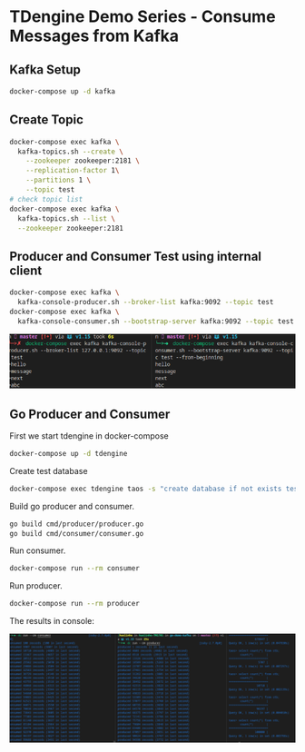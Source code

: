 # TDengine Demo Series - Consume Messages from Kafka

## Kafka Setup

```sh
docker-compose up -d kafka
```

## Create Topic

```sh
docker-compose exec kafka \
  kafka-topics.sh --create \
    --zookeeper zookeeper:2181 \
    --replication-factor 1\
    --partitions 1 \
    --topic test
# check topic list
docker-compose exec kafka \
  kafka-topics.sh --list \
  --zookeeper zookeeper:2181
```

## Producer and Consumer Test using internal client

```sh
docker-compose exec kafka \
  kafka-console-producer.sh --broker-list kafka:9092 --topic test
docker-compose exec kafka \
  kafka-console-consumer.sh --bootstrap-server kafka:9092 --topic test --from-beginning
```

![internal-client-test](assets/internal-client-test.png)

## Go Producer and Consumer

First we start tdengine in docker-compose

```sh
docker-compose up -d tdengine
```

Create test database

```sh
docker-compose exec tdengine taos -s "create database if not exists test"
```

Build go producer and consumer.

```sh
go build cmd/producer/producer.go 
go build cmd/consumer/consumer.go
```

Run consumer.

```sh
docker-compose run --rm consumer
```

Run producer.

```sh
docker-compose run --rm producer
```

The results in console:

![go-produce-consume](assets/go-produce-consume.png)
